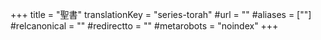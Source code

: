 +++
title = "聖書"
translationKey = "series-torah"
#url = ""
#aliases = [""]
#relcanonical = ""
#redirectto = ""
#metarobots = "noindex"
+++

